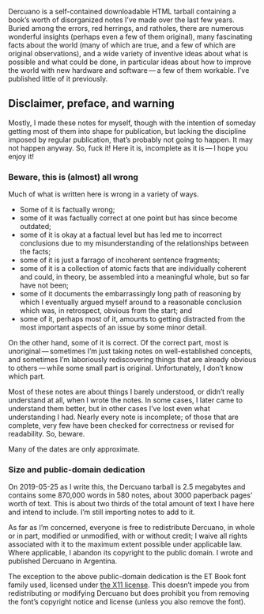 Dercuano is a self-contained downloadable HTML tarball containing a
book’s worth of disorganized notes I’ve made over the last few years.
Buried among the errors, red herrings, and ratholes, there
are numerous wonderful insights (perhaps even a few of them original),
many fascinating facts about the world (many of which are true, and a
few of which are original observations), and a wide variety of
inventive ideas about what is possible and what could be done, in
particular ideas about how to improve the world with new hardware and
software — a few of them workable.  I’ve published little of it
previously.

Disclaimer, preface, and warning
--------------------------------

Mostly, I made
these notes for myself, though with the intention of someday getting
most of them into shape for publication, but lacking the discipline imposed by
regular publication, that’s probably not going to happen.  It may not
happen anyway.  So, fuck it!  Here it is, incomplete as it is — I hope
you enjoy it!

### Beware, this is (almost) all wrong ###

Much of what is written here is wrong in a variety of ways.

- Some of it is factually wrong;
- some of it was factually correct at one point but has since become outdated;
- some of it is okay at a factual level but has led me to incorrect
  conclusions due to my misunderstanding of the relationships between
  the facts;
- some of it is just a farrago of incoherent sentence fragments;
- some of it is a collection of atomic facts that are individually
  coherent and could, in theory, be assembled into a meaningful whole,
  but so far have not been;
- some of it documents the embarrassingly long path of reasoning by
  which I eventually argued myself around to a reasonable conclusion
  which was, in retrospect, obvious from the start; and
- some of it, perhaps most of it, amounts to getting distracted from
  the most important aspects of an issue by some minor detail.

On the other hand, some of it is correct.  Of the correct part, most
is unoriginal — sometimes I’m just taking notes on well-established
concepts, and sometimes I’m laboriously rediscovering things that are
already obvious to others — while some small part is original.
Unfortunately, I don’t know which part.

Most of these notes are about things I barely understood, or
didn’t really understand at all, when I wrote the notes.  In some
cases, I later came to understand them better, but in other cases I’ve
lost even what understanding I had.  Nearly every note is incomplete;
of those that are complete, very few have been checked for correctness
or revised for readability.  So, beware.

Many of the dates are only approximate.

### Size and public-domain dedication ###

On 2019-05-25 as I write this, the Dercuano tarball is 2.5 megabytes
and contains some 870,000 words in 580 notes,
about 3000 paperback pages’
worth of text.  This is about two thirds of the total amount
of text I have here and intend to include.  I’m still importing notes
to add to it.

As far as I’m concerned, everyone is free to redistribute Dercuano, in
whole or in part, modified or unmodified, with or without credit; I
waive all rights associated with it to the maximum extent possible
under applicable law.  Where applicable, I abandon its copyright to
the public domain.  I wrote and published Dercuano in Argentina.

The exception to the above public-domain dedication is the ET Book
font family used, licensed under [the X11
license](liabilities/LICENSE.ETBook).  This doesn’t impede you from
redistributing or modifying Dercuano but does prohibit you from
removing the font’s copyright notice and license (unless you also
remove the font).
